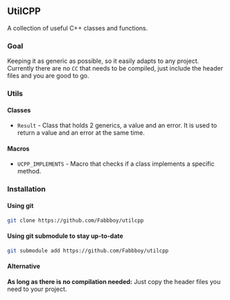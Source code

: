 ## UtilCPP

A collection of useful C++ classes and functions.

### Goal

Keeping it as generic as possible, so it easily adapts to any project. Currently there are no `CC` that needs to be compiled, just include the header files and you are good to go.

### Utils

#### Classes

- `Result` - Class that holds 2 generics, a value and an error. It is used to return a value and an error at the same time.

#### Macros

- `UCPP_IMPLEMENTS` - Macro that checks if a class implements a specific method.

### Installation

#### Using git

```bash
git clone https://github.com/Fabbboy/utilcpp
```

#### Using git submodule to stay up-to-date

```bash
git submodule add https://github.com/Fabbboy/utilcpp
```

#### Alternative

**As long as there is no compilation needed:**
Just copy the header files you need to your project.
